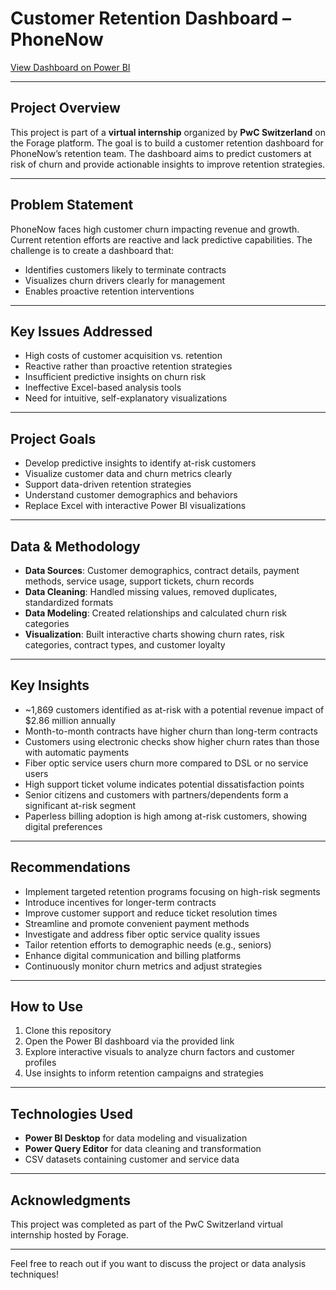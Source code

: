 # Customer Retention Dashboard – PhoneNow

[View Dashboard on Power BI](https://app.powerbi.com/view?r=eyJrIjoiMDZhOWY5ZGMtZTE5ZC00YjhmLWI3NzYtNjEyMTU2MjYxM2Q0IiwidCI6IjM3NjFjYzBlLWMwNmMtNGY2Zi1iYjE2LWQwYTA1NDc0OGM4YiJ9)

---

## Project Overview

This project is part of a **virtual internship** organized by **PwC Switzerland** on the Forage platform. The goal is to build a customer retention dashboard for PhoneNow’s retention team. The dashboard aims to predict customers at risk of churn and provide actionable insights to improve retention strategies.

---

## Problem Statement

PhoneNow faces high customer churn impacting revenue and growth. Current retention efforts are reactive and lack predictive capabilities. The challenge is to create a dashboard that:

- Identifies customers likely to terminate contracts
- Visualizes churn drivers clearly for management
- Enables proactive retention interventions

---

## Key Issues Addressed

- High costs of customer acquisition vs. retention
- Reactive rather than proactive retention strategies
- Insufficient predictive insights on churn risk
- Ineffective Excel-based analysis tools
- Need for intuitive, self-explanatory visualizations

---

## Project Goals

- Develop predictive insights to identify at-risk customers
- Visualize customer data and churn metrics clearly
- Support data-driven retention strategies
- Understand customer demographics and behaviors
- Replace Excel with interactive Power BI visualizations

---

## Data & Methodology

- **Data Sources**: Customer demographics, contract details, payment methods, service usage, support tickets, churn records
- **Data Cleaning**: Handled missing values, removed duplicates, standardized formats
- **Data Modeling**: Created relationships and calculated churn risk categories
- **Visualization**: Built interactive charts showing churn rates, risk categories, contract types, and customer loyalty

---

## Key Insights

- ~1,869 customers identified as at-risk with a potential revenue impact of $2.86 million annually
- Month-to-month contracts have higher churn than long-term contracts
- Customers using electronic checks show higher churn rates than those with automatic payments
- Fiber optic service users churn more compared to DSL or no service users
- High support ticket volume indicates potential dissatisfaction points
- Senior citizens and customers with partners/dependents form a significant at-risk segment
- Paperless billing adoption is high among at-risk customers, showing digital preferences

---

## Recommendations

- Implement targeted retention programs focusing on high-risk segments
- Introduce incentives for longer-term contracts
- Improve customer support and reduce ticket resolution times
- Streamline and promote convenient payment methods
- Investigate and address fiber optic service quality issues
- Tailor retention efforts to demographic needs (e.g., seniors)
- Enhance digital communication and billing platforms
- Continuously monitor churn metrics and adjust strategies

---

## How to Use

1. Clone this repository
2. Open the Power BI dashboard via the provided link
3. Explore interactive visuals to analyze churn factors and customer profiles
4. Use insights to inform retention campaigns and strategies

---

## Technologies Used

- **Power BI Desktop** for data modeling and visualization
- **Power Query Editor** for data cleaning and transformation
- CSV datasets containing customer and service data

---

## Acknowledgments

This project was completed as part of the PwC Switzerland virtual internship hosted by Forage.

---

Feel free to reach out if you want to discuss the project or data analysis techniques!


